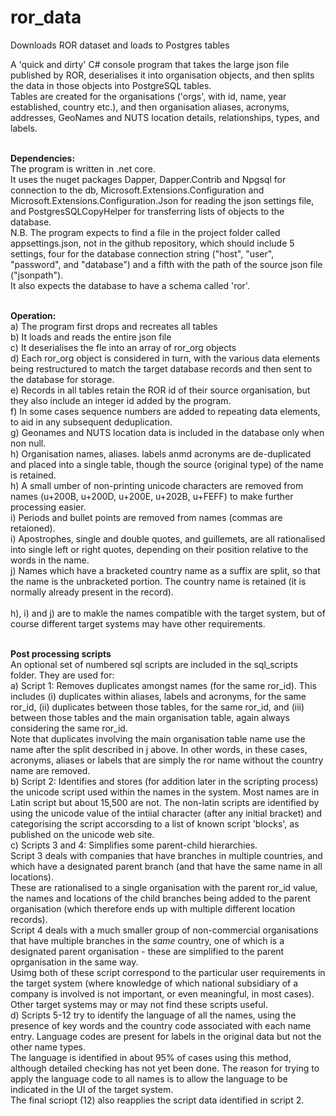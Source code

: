 # ror_data
Downloads ROR dataset and loads to Postgres tables

A 'quick and dirty' C# console program that takes the large json file published by ROR, deserialises it into organisation objects, and then splits the data in those objects into PostgreSQL tables. <br/>
Tables are created for the organisations ('orgs', with id, name, year established, country etc.), and then organisation aliases, acronyms, addresses, GeoNames and NUTS location details, relationships, types, and labels.<br/><br/>

**Dependencies:**<br/>
The program is written in .net core. <br/>
It uses the nuget packages Dapper, Dapper.Contrib and Npgsql for connection to the db, Microsoft.Extensions.Configuration and Microsoft.Extensions.Configuration.Json for reading the json settings file, and PostgresSQLCopyHelper for transferring lists of objects to the database. <br/>
N.B. The program expects to find a file in the project folder called appsettings.json, not in the github repository, which should include 5 settings, four for the database connection string ("host", "user", "password", and "database") and a fifth with the path of the source json file ("jsonpath").<br/>
It also expects the database to have a schema called 'ror'.<br/><br/>

**Operation:**<br/>
a) The program first drops and recreates all tables <br/>
b) It loads and reads the entire json file<br/>
c) It deserialises the fle into an array of ror_org objects<br/>
d) Each ror_org object is considered in turn, with the various data elements being restructured to match the target database records and then sent to the database for storage.<br/>
e) Records in all tables retain the ROR id of their source organisation, but they also include an integer id added by the program.<br/>
f) In some cases sequence numbers are added to repeating data elements, to aid in any subsequent deduplication.<br/>
g) Geonames and NUTS location data is included in the database only when non null.<br/>
h) Organisation names, aliases. labels anmd acronyms are de-duplicated and placed into a single table, though the source (original type) of the name is retained.<br/>
h) A small umber of non-printing unicode characters are removed from names (u+200B, u+200D, u+200E, u+202B, u+FEFF) to make further processing easier.<br/>
i) Periods and bullet points are removed from names (commas are retaioned).<br/>
i) Apostrophes, single and double quotes, and guillemets, are all rationalised into single left or right quotes, depending on their position relative to the words in the name.<br/>
j) Names which have a bracketed country name as a suffix are split, so that the name is the unbracketed portion. The country name is retained (it is normally already present in the record).<br/><br/>
h), i) and j) are to makle the names compatible with the target system, but of course different target systems may have other requirements.<br/><br/>


**Post processing scripts**<br/>
An optional set of numbered sql scripts are included in the sql_scripts folder. They are used for: <br/>
a) Script 1: Removes duplicates amongst names (for the same ror_id). This includes (i) duplicates within aliases, labels and acronyms, for the same ror_id, (ii) duplicates between those tables, for the same ror_id, and (iii) between those tables and the main organisation table, again always considering the same ror_id.<br/>
Note that duplicates involving the main organisation table name use the name after the split described in j above. In other words, in these cases, acronyms, aliases or labels that are simply the ror name without the country name are removed.<br/>
b) Script 2: Identifies and stores (for addition later in the scripting process) the unicode script used within the names in the system. Most names are in Latin script but about 15,500 are not. The non-latin scripts are identified by using the unicode value of the intiial character (after any initial bracket) and categorising the script accorsding to a list of known script 'blocks', as published on the unicode web site. <br/>
c) Scripts 3 and 4: Simplifies some parent-child hierarchies. <br/>
Script 3 deals with companies that have branches in multiple countries, and which have a designated parent branch (and that have the same name in all locations). <br/>
These are rationalised to a single organisation with the parent ror_id value, the names and locations of the child branches being added to the parent organisation (which therefore ends up with multiple different location records). <br/>
Script 4 deals with a much smaller group of non-commercial organisations that have multiple branches in the *same* country, one of which is a designated parent organisation - these are simplified to the parent oprganisation in the same way.<br/>
Usimg both of these script correspond to the particular user requirements in the target system (where knowledge of which national subsidiary of a company is involved is not important, or even meaningful, in most cases). Other target systems may or may not find these scripts useful.<br/>
d) Scripts 5-12 try to identify the language of all the names, using the presence of key words and the country code associated with each name entry. Language codes are present for labels in the original data but not the other name types.<br/> 
The language is identified in about 95% of cases using this method, although detailed checking has not yet been done. The reason for trying to apply the language code to all names is to allow the language to be indicated in the UI of the target system.<br/>
The final scriopt (12) also reapplies the script data identified in script 2.